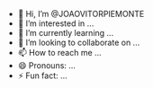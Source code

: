 - 👋 Hi, I’m @JOAOVITORPIEMONTE
- 👀 I’m interested in ...
- 🌱 I’m currently learning ...
- 💞️ I’m looking to collaborate on ...
- 📫 How to reach me ...
- 😄 Pronouns: ...
- ⚡ Fun fact: ...

<!---
JOAOVITORPIEMONTE/JOAOVITORPIEMONTE is a ✨ special ✨ repository because its `README.md` (this file) appears on your GitHub profile.
You can click the Preview link to take a look at your changes.
--->
